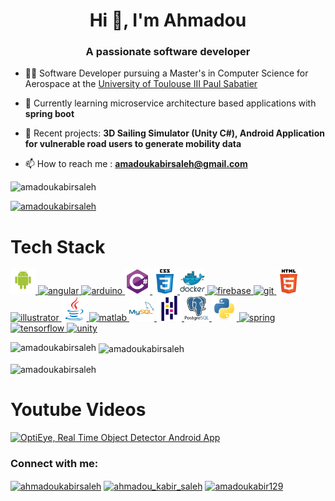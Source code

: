 <h1 align="center">Hi 👋, I'm Ahmadou</h1>
<h3 align="center">A passionate software developer</h3>


- 👨‍💻 Software Developer pursuing a Master's in Computer Science for Aerospace at the [University of Toulouse III Paul Sabatier](https://www.univ-tlse3.fr/decouvrir-nos-diplomes/master-parcours-computer-science-for-aerospace-csa)

- 🌱 Currently learning microservice architecture based applications with **spring boot**

- 🔭 Recent projects: **3D Sailing Simulator (Unity C#), Android Application for vulnerable road users to generate mobility data**

- 📫 How to reach me : **amadoukabirsaleh@gmail.com**

<p align="left"> <img src="https://komarev.com/ghpvc/?username=amadoukabirsaleh&label=Profile%20views&color=0e75b6&style=flat" alt="amadoukabirsaleh" /> </p>

<p align="left"> <a href="https://github.com/ryo-ma/github-profile-trophy"><img src="https://github-profile-trophy.vercel.app/?username=amadoukabirsaleh" alt="amadoukabirsaleh" /></a> </p>



<h1 align="left">Tech Stack</h1>
<p align="left"> <a href="https://developer.android.com" target="_blank" rel="noreferrer"> <img src="https://raw.githubusercontent.com/devicons/devicon/master/icons/android/android-original-wordmark.svg" alt="android" width="40" height="40"/> </a> <a href="https://angular.io" target="_blank" rel="noreferrer"> <img src="https://angular.io/assets/images/logos/angular/angular.svg" alt="angular" width="40" height="40"/> </a> <a href="https://www.arduino.cc/" target="_blank" rel="noreferrer"> <img src="https://cdn.worldvectorlogo.com/logos/arduino-1.svg" alt="arduino" width="40" height="40"/> </a> <a href="https://www.w3schools.com/cs/" target="_blank" rel="noreferrer"> <img src="https://raw.githubusercontent.com/devicons/devicon/master/icons/csharp/csharp-original.svg" alt="csharp" width="40" height="40"/> </a> <a href="https://www.w3schools.com/css/" target="_blank" rel="noreferrer"> <img src="https://raw.githubusercontent.com/devicons/devicon/master/icons/css3/css3-original-wordmark.svg" alt="css3" width="40" height="40"/> </a> <a href="https://www.docker.com/" target="_blank" rel="noreferrer"> <img src="https://raw.githubusercontent.com/devicons/devicon/master/icons/docker/docker-original-wordmark.svg" alt="docker" width="40" height="40"/> </a> <a href="https://firebase.google.com/" target="_blank" rel="noreferrer"> <img src="https://www.vectorlogo.zone/logos/firebase/firebase-icon.svg" alt="firebase" width="40" height="40"/> </a> <a href="https://git-scm.com/" target="_blank" rel="noreferrer"> <img src="https://www.vectorlogo.zone/logos/git-scm/git-scm-icon.svg" alt="git" width="40" height="40"/> </a> <a href="https://www.w3.org/html/" target="_blank" rel="noreferrer"> <img src="https://raw.githubusercontent.com/devicons/devicon/master/icons/html5/html5-original-wordmark.svg" alt="html5" width="40" height="40"/> </a> <a href="https://www.adobe.com/in/products/illustrator.html" target="_blank" rel="noreferrer"> <img src="https://www.vectorlogo.zone/logos/adobe_illustrator/adobe_illustrator-icon.svg" alt="illustrator" width="40" height="40"/> </a> <a href="https://www.java.com" target="_blank" rel="noreferrer"> <img src="https://raw.githubusercontent.com/devicons/devicon/master/icons/java/java-original.svg" alt="java" width="40" height="40"/> </a> <a href="https://www.mathworks.com/" target="_blank" rel="noreferrer"> <img src="https://upload.wikimedia.org/wikipedia/commons/2/21/Matlab_Logo.png" alt="matlab" width="40" height="40"/> </a> <a href="https://www.mysql.com/" target="_blank" rel="noreferrer"> <img src="https://raw.githubusercontent.com/devicons/devicon/master/icons/mysql/mysql-original-wordmark.svg" alt="mysql" width="40" height="40"/> </a> <a href="https://pandas.pydata.org/" target="_blank" rel="noreferrer"> <img src="https://raw.githubusercontent.com/devicons/devicon/2ae2a900d2f041da66e950e4d48052658d850630/icons/pandas/pandas-original.svg" alt="pandas" width="40" height="40"/> </a> <a href="https://www.postgresql.org" target="_blank" rel="noreferrer"> <img src="https://raw.githubusercontent.com/devicons/devicon/master/icons/postgresql/postgresql-original-wordmark.svg" alt="postgresql" width="40" height="40"/> </a> <a href="https://www.python.org" target="_blank" rel="noreferrer"> <img src="https://raw.githubusercontent.com/devicons/devicon/master/icons/python/python-original.svg" alt="python" width="40" height="40"/> </a> <a href="https://spring.io/" target="_blank" rel="noreferrer"> <img src="https://www.vectorlogo.zone/logos/springio/springio-icon.svg" alt="spring" width="40" height="40"/> </a> <a href="https://www.tensorflow.org" target="_blank" rel="noreferrer"> <img src="https://www.vectorlogo.zone/logos/tensorflow/tensorflow-icon.svg" alt="tensorflow" width="40" height="40"/> </a> <a href="https://unity.com/" target="_blank" rel="noreferrer"> <img src="https://www.vectorlogo.zone/logos/unity3d/unity3d-icon.svg" alt="unity" width="40" height="40"/> </a> </p>

<p><img align="left" src="https://github-readme-stats.vercel.app/api/top-langs?username=amadoukabirsaleh&show_icons=true&locale=en&layout=compact" alt="amadoukabirsaleh" /></p>

<p>&nbsp;<img align="center" src="https://github-readme-stats.vercel.app/api?username=amadoukabirsaleh&show_icons=true&locale=en" alt="amadoukabirsaleh" /></p>

<p><img align="center" src="https://github-readme-streak-stats.herokuapp.com/?user=amadoukabirsaleh&" alt="amadoukabirsaleh" /></p>

<h1 align="left">Youtube Videos</h1>

[![OptiEye, Real Time Object Detector Android App](https://ytcards.demolab.com/?id=IwewWb-mDQY&title=OptiEye%2C+Real+Time+Object+Detector+Android+App&lang=en&timestamp=1654646642&background_color=%230d1117&title_color=%23ffffff&stats_color=%23dedede&max_title_lines=1&width=250&border_radius=5 "OptiEye, Real Time Object Detector Android App")](https://www.youtube.com/watch?v=IwewWb-mDQY)


<h3 align="left">Connect with me:</h3>
<p align="left">
<a href="https://linkedin.com/in/ahmadoukabirsaleh" target="blank"><img align="center" src="https://raw.githubusercontent.com/rahuldkjain/github-profile-readme-generator/master/src/images/icons/Social/linked-in-alt.svg" alt="ahmadoukabirsaleh" height="30" width="40" /></a>
<a href="https://instagram.com/ahmadou_kabir_saleh" target="blank"><img align="center" src="https://raw.githubusercontent.com/rahuldkjain/github-profile-readme-generator/master/src/images/icons/Social/instagram.svg" alt="ahmadou_kabir_saleh" height="30" width="40" /></a>
<a href="https://www.youtube.com/c/amadoukabir129" target="blank"><img align="center" src="https://raw.githubusercontent.com/rahuldkjain/github-profile-readme-generator/master/src/images/icons/Social/youtube.svg" alt="amadoukabir129" height="30" width="40" /></a>
</p>

